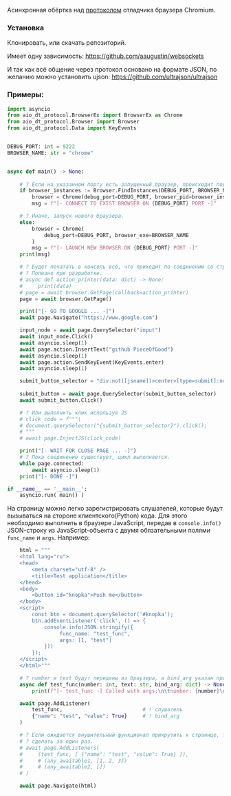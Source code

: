 Асинхронная обёртка над [протоколом](https://chromedevtools.github.io/devtools-protocol/) отладчика браузера Chromium.

### Установка
Клонировать, или скачать репозиторий.

Имеет одну зависимость:
https://github.com/aaugustin/websockets

И так как всё общение через протокол основано на формате JSON, по желанию можно установить ujson:
https://github.com/ultrajson/ultrajson

### Примеры:
```python
import asyncio
from aio_dt_protocol.BrowserEx import BrowserEx as Chrome
from aio_dt_protocol.Browser import Browser
from aio_dt_protocol.Data import KeyEvents


DEBUG_PORT: int = 9222
BROWSER_NAME: str = "chrome"


async def main() -> None:
    
    # ? Если на указанном порту есть запущенный браузер, происходит подключение.
    if browser_instances := Browser.FindInstances(DEBUG_PORT, BROWSER_NAME):
        browser = Chrome(debug_port=DEBUG_PORT, browser_pid=browser_instances[DEBUG_PORT])
        msg = f"[- CONNECT TO EXIST BROWSER ON {DEBUG_PORT} PORT -]"

    # ? Иначе, запуск нового браузера.
    else:
        browser = Chrome(
            debug_port=DEBUG_PORT, browser_exe=BROWSER_NAME
        )
        msg = f"[- LAUNCH NEW BROWSER ON {DEBUG_PORT} PORT -]"
    print(msg)

    # ? Будет печатать в консоль всё, что приходит по соединению со страницей.
    # ? Полезно при разработке.
    # async def action_printer(data: dict) -> None:
    #     print(data)
    # page = await browser.GetPage(callback=action_printer)
    page = await browser.GetPage()

    print("[- GO TO GOOGLE ... -]")
    await page.Navigate("https://www.google.com")

    input_node = await page.QuerySelector("input")
    await input_node.Click()
    await asyncio.sleep(1)
    await page.action.InsertText("github PieceOfGood")
    await asyncio.sleep(1)
    await page.action.SendKeyEvent(KeyEvents.enter)
    await asyncio.sleep(1)

    submit_button_selector = "div:not([jsname])>center>[type=submit]:not([jsaction])"
    
    submit_button = await page.QuerySelector(submit_button_selector)
    await submit_button.Click()

    # ? Или выполнить клик используя JS
    # click_code = f"""\
    # document.querySelector("{submit_button_selector}").click();
    # """
    # await page.InjectJS(click_code)

    print("[- WAIT FOR CLOSE PAGE ... -]")
    # ? Пока соединение существует, цикл выполняется.
    while page.connected:
        await asyncio.sleep(1)
    print("[- DONE -]")

if __name__ == '__main__':
    asyncio.run( main() )
```

На страницу можно легко зарегистрировать слушателей, которые будут вызываться на стороне клиентского(Python) кода. Для этого необходимо выполнить в браузере JavaScript, передав в `console.info()` JSON-строку из JavaScript-объекта с двумя обязательными полями `func_name` и `args`. Например:

```python
    html = """
    <html lang="ru">
    <head>
        <meta charset="utf-8" />
        <title>Test application</title>
    </head>
    <body>
        <button id="knopka">Push me</button>
    </body>
    <script>
        const btn = document.querySelector('#knopka');
        btn.addEventListener('click', () => {
            console.info(JSON.stringify({
                 func_name: "test_func",
                 args: [1, "test"]
            }))
        });
    </script>
    </html>"""

    # ? number и text будут переданы из браузера, а bind_arg указан при регистрации
    async def test_func(number: int, text: str, bind_arg: dict) -> None:
        print(f"[- test_func -] Called with args:\n\tnumber: {number}\n\ttext: {text}\n\tbing_arg: {bind_arg}")

    await page.AddListener(
        test_func,                          # ! слушатель
        {"name": "test", "value": True}     # ! bind_arg
    )

    # ? Если ожидается внушительный функционал прикрутить к странице, то это можно
    # ? сделать за один раз.
    # await page.AddListeners(
    #     (test_func, [ {"name": "test", "value": True} ]),
    #     # (any_awaitable1, [1, 2, 3])
    #     # (any_awaitable2, [])
    # )

    await page.Navigate(html)
```
